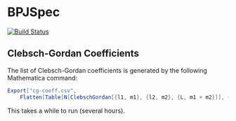 # BPJSpec

[![Build Status](https://travis-ci.org/mweastwood/BPJSpec.jl.svg?branch=master)](https://travis-ci.org/mweastwood/BPJSpec.jl)

## Clebsch-Gordan Coefficients

The list of Clebsch-Gordan coefficients is generated by the following Mathematica command:
```mathematica
Export["cg-coeff.csv", 
    Flatten[Table[N[ClebschGordan[{l1, m1}, {l2, m2}, {L, m1 + m2}]], {l1, 0, 10}, {m1, -l1, l1}, {l2, 0, 100}, {m2, -l2, l2}, {L, Max[Abs[l1 - l2], Abs[m1 + m2]], l1 + l2}]]]
```
This takes a while to run (several hours).

